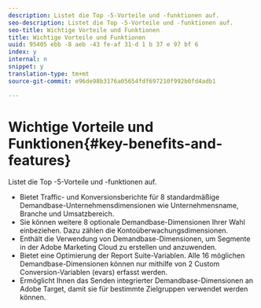```yaml
---
description: Listet die Top -5-Vorteile und -funktionen auf.
seo-description: Listet die Top -5-Vorteile und -funktionen auf.
seo-title: Wichtige Vorteile und Funktionen
title: Wichtige Vorteile und Funktionen
uuid: 95405 ebb -8 aeb -43 fe-af 31-d 1 b 37 e 97 bf 6
index: y
internal: n
snippet: y
translation-type: tm+mt
source-git-commit: e96de98b3176a05654fdf697210f992b0fd4adb1

---
```



# Wichtige Vorteile und Funktionen{#key-benefits-and-features}

Listet die Top -5-Vorteile und -funktionen auf.

* Bietet Traffic- und Konversionsberichte für 8 standardmäßige Demandbase-Unternehmensdimensionen wie Unternehmensname, Branche und Umsatzbereich.
* Sie können weitere 8 optionale Demandbase-Dimensionen Ihrer Wahl einbeziehen. Dazu zählen die Kontoüberwachungsdimensionen.
* Enthält die Verwendung von Demandbase-Dimensionen, um Segmente in der Adobe Marketing Cloud zu erstellen und anzuwenden.
* Bietet eine Optimierung der Report Suite-Variablen. Alle 16 möglichen Demandbase-Dimensionen können nur mithilfe von 2 Custom Conversion-Variablen (evars) erfasst werden.
* Ermöglicht Ihnen das Senden integrierter Demandbase-Dimensionen an Adobe Target, damit sie für bestimmte Zielgruppen verwendet werden können.

